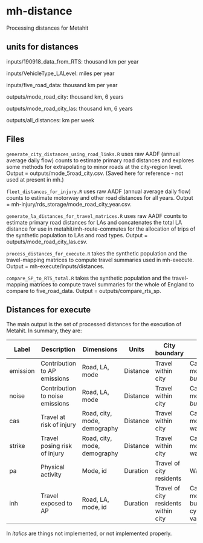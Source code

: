# mh-distance
Processing distances for Metahit

## units for distances

inputs/190918_data_from_RTS:	thousand km per year

inputs/VehicleType_LALevel:	miles per year

inputs/five_road_data:	thousand km per year

outputs/mode_road_city:		thousand km, 6 years

outputs/mode_road_city_las:		thousand km, 6 years

outputs/all_distances:		km per week


## Files

`generate_city_distances_using_road_links.R` uses raw AADF (annual average daily flow) counts to estimate primary road distances and explores some methods for extrapolating to minor roads at the city-region level. Output = outputs/mode_5road_city.csv. (Saved here for reference - not used at present in mh.)

`fleet_distances_for_injury.R` uses raw AADF (annual average daily flow) counts to estimate motorway and other road distances for all years. Output = mh-injury/rds_storage/mode_road_city_year.csv.

`generate_la_distances_for_travel_matrices.R` uses raw AADF counts to estimate primary road distances for LAs and concatenates the total LA distance for use in metahit/mh-route-commutes for the allocation of trips of the synthetic population to LAs and road types. Output = outputs/mode_road_city_las.csv.

`process_distances_for_execute.R` takes the synthetic population and the travel-mapping matrices to compute travel summaries used in mh-execute. Output = mh-execute/inputs/distances.

`compare_SP_to_RTS_total.R` takes the synthetic population and the travel-mapping matrices to compute travel summaries for the whole of England to compare to five_road_data. Output = outputs/compare_rts_sp. 

## Distances for execute

The main output is the set of processed distances for the execution of Metahit. In summary, they are:

| Label | Description | Dimensions | Units | City boundary | Modes | Who |
| --- | --- | --- | --- | --- | --- | --- |
| emission | Contribution to AP emissions | Road, LA, mode | Distance | Travel within city | Car, motorcycle, *bus*, van | Drivers; all residents |
| noise | Contribution to noise emissions | Road, LA, mode | Distance | Travel within city | Car, motorcycle, *bus*, van | Drivers; all residents |
| cas | Travel at risk of injury | Road, city, mode, demography | Distance | Travel within city | Car, motorcycle, walk, cycle | Drivers and passengers; all residents |
| strike | Travel posing risk of injury | Road, city, mode, demography | Distance | Travel within city | Car, motorcycle, walk, cycle | Drivers; all residents |
| pa | Physical activity | Mode, id | Duration | Travel of city residents | Walk, cycle | Drivers; city residents |
| inh | Travel exposed to AP | Road, LA, mode, id | Duration | Travel of city residents within city | Car, motorcycle, bus, walk, cycle, tube, van | Drivers and passengers; city residents |

In *italics* are things not implemented, or not implemented properly.
